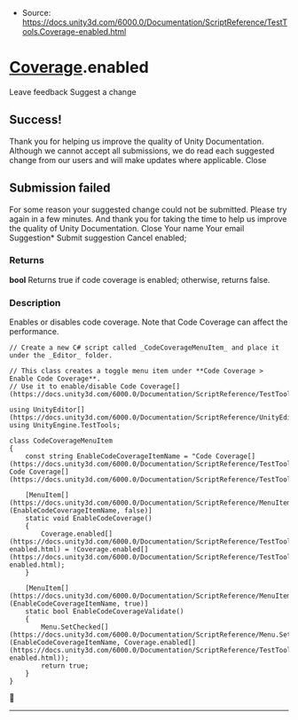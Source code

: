 * Source: https://docs.unity3d.com/6000.0/Documentation/ScriptReference/TestTools.Coverage-enabled.html

#  [Coverage](https://docs.unity3d.com/6000.0/Documentation/ScriptReference/TestTools.Coverage.html).enabled
Leave feedback
Suggest a change
## Success!
Thank you for helping us improve the quality of Unity Documentation. Although we cannot accept all submissions, we do read each suggested change from our users and will make updates where applicable.
Close
## Submission failed
For some reason your suggested change could not be submitted. Please <a>try again</a> in a few minutes. And thank you for taking the time to help us improve the quality of Unity Documentation.
Close
Your name Your email Suggestion* Submit suggestion
Cancel
enabled; 
### Returns
**bool** Returns true if code coverage is enabled; otherwise, returns false. 
### Description
Enables or disables code coverage. Note that Code Coverage can affect the performance.
```
// Create a new C# script called _CodeCoverageMenuItem_ and place it under the _Editor_ folder.  
  
// This class creates a toggle menu item under **Code Coverage > Enable Code Coverage**.
// Use it to enable/disable Code Coverage[](https://docs.unity3d.com/6000.0/Documentation/ScriptReference/TestTools.Coverage.html).  
  
using UnityEditor[](https://docs.unity3d.com/6000.0/Documentation/ScriptReference/UnityEditor.html);
using UnityEngine.TestTools;  
  
class CodeCoverageMenuItem
{
    const string EnableCodeCoverageItemName = "Code Coverage[](https://docs.unity3d.com/6000.0/Documentation/ScriptReference/TestTools.Coverage.html)/Enable Code Coverage[](https://docs.unity3d.com/6000.0/Documentation/ScriptReference/TestTools.Coverage.html)";  
  
    [MenuItem[](https://docs.unity3d.com/6000.0/Documentation/ScriptReference/MenuItem.html)(EnableCodeCoverageItemName, false)]
    static void EnableCodeCoverage()
    {
        Coverage.enabled[](https://docs.unity3d.com/6000.0/Documentation/ScriptReference/TestTools.Coverage-enabled.html) = !Coverage.enabled[](https://docs.unity3d.com/6000.0/Documentation/ScriptReference/TestTools.Coverage-enabled.html);
    }  
  
    [MenuItem[](https://docs.unity3d.com/6000.0/Documentation/ScriptReference/MenuItem.html)(EnableCodeCoverageItemName, true)]
    static bool EnableCodeCoverageValidate()
    {
        Menu.SetChecked[](https://docs.unity3d.com/6000.0/Documentation/ScriptReference/Menu.SetChecked.html)(EnableCodeCoverageItemName, Coverage.enabled[](https://docs.unity3d.com/6000.0/Documentation/ScriptReference/TestTools.Coverage-enabled.html));
        return true;
    }
}

```

* * *
